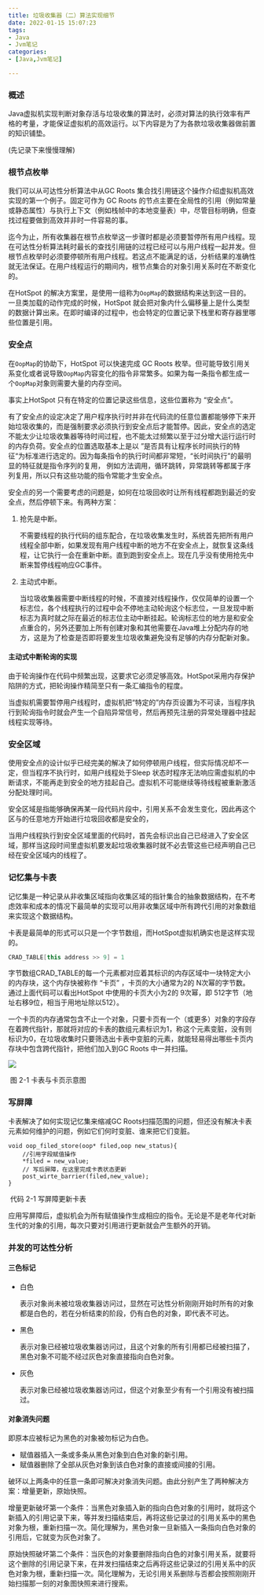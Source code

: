 ```yaml
---
title: 垃圾收集器（二）算法实现细节
date: 2022-01-15 15:07:23
tags:
- Java
- Jvm笔记
categories:
- [Java,Jvm笔记]

---
```


### 概述

Java虚拟机实现判断对象存活与垃圾收集的算法时，必须对算法的执行效率有严格的考量，才能保证虚拟机的高效运行。以下内容是为了为各款垃圾收集器做前置的知识铺垫。

(先记录下来慢慢理解)

### 根节点枚举

我们可以从可达性分析算法中从GC Roots 集合找引用链这个操作介绍虚拟机高效实现的第一个例子。固定可作为 GC Roots 的节点主要在全局性的引用（例如常量或静态属性）与执行上下文（例如栈帧中的本地变量表）中，尽管目标明确，但查找过程要做到高效并非时一件容易的事。

迄今为止，所有收集器在根节点枚举这一步骤时都是必须要暂停所有用户线程。现在可达性分析算法耗时最长的查找引用链的过程已经可以与用户线程一起并发。但根节点枚举时必须要停顿所有用户线程。若这点不能满足的话，分析结果的准确性就无法保证。在用户线程运行的期间内，根节点集合的对象引用关系时在不断变化的。

在HotSpot 的解决方案里，是使用一组称为`OopMap`的数据结构来达到这一目的。一旦类加载的动作完成的时候，HotSpot 就会把对象内什么偏移量上是什么类型的数据计算出来。在即时编译的过程中，也会特定的位置记录下栈里和寄存器里哪些位置是引用。 

### 安全点

在`OopMap`的协助下，HotSpot 可以快速完成 GC Roots 枚举。但可能导致引用关系变化或者说导致`OopMap`内容变化的指令非常繁多。如果为每一条指令都生成一个`OopMap`对象则需要大量的内存空间。

事实上HotSpot 只有在特定的位置记录这些信息，这些位置称为 “安全点”。

有了安全点的设定决定了用户程序执行时并非在代码流的任意位置都能够停下来开始垃圾收集的，而是强制要求必须执行到安全点后才能暂停。因此，安全点的选定不能太少让垃圾收集器等待时间过程，也不能太过频繁以至于过分增大运行运行时的内存负荷。安全点的位置选取基本上是以 ”是否具有让程序长时间执行的特征“为标准进行选定的。因为每条指令的执行时间都非常短，“长时间执行”的最明显的特征就是指令序列的复用， 例如方法调用，循环跳转，异常跳转等都属于序列复用，所以只有这些功能的指令常能才生安全点。

安全点的另一个需要考虑的问题是，如何在垃圾回收时让所有线程都跑到最近的安全点，然后停顿下来。有两种方案：

1. 抢先是中断。

   不需要线程的执行代码的组东配合，在垃圾收集发生时，系统首先把所有用户线程全部中断，如果发现有用户线程中断的地方不在安全点上，就恢复这条线程，让它执行一会在重新中断。直到跑到安全点上。现在几乎没有使用抢先中断来暂停线程响应GC事件。

2. 主动式中断。

   当垃圾收集器需要中断线程的时候，不直接对线程操作，仅仅简单的设置一个标志位，各个线程执行的过程中会不停地主动轮询这个标志位，一旦发现中断标志为真时就之际在最近的标志位主动中断挂起。轮询标志位的地方是和安全点重合的，另外还要加上所有创建对象和其他需要在Java堆上分配内存的地方，这是为了检查是否即将要发生垃圾收集避免没有足够的内存分配新对象。

#### 主动式中断轮询的实现

由于轮询操作在代码中频繁出现，这要求它必须足够高效。HotSpot采用内存保护陷阱的方式，把轮询操作精简至只有一条汇编指令的程度。

当虚拟机需要暂停用户线程时，虚拟机把“特定的”内存页设置为不可读，当程序执行到轮询指令时就会产生一个自陷异常信号，然后再预先注册的异常处理器中挂起线程实现等待。

### 安全区域

使用安全点的设计似乎已经完美的解决了如何停顿用户线程，但实际情况却不一定，但当程序不执行时，如用户线程处于Sleep 状态时程序无法响应需虚拟机的中断请求，不能再走到安全的地方挂起自己。虚拟机不可能继续等待线程被重新激活分配处理时间。

安全区域是指能够确保再某一段代码片段中，引用关系不会发生变化，因此再这个区与的任意地方开始进行垃圾回收都是安全的，

当用户线程执行到安全区域里面的代码时，首先会标识出自己已经进入了安全区域，那样当这段时间里虚拟机要发起垃圾收集器时就不必去管这些已经声明自己已经在安全区域内的线程了。

### 记忆集与卡表

记忆集是一种记录从非收集区域指向收集区域的指针集合的抽象数据结构，在不考虑效率和成本的情况下最简单的实现可以用非收集区域中所有跨代引用的对象数组来实现这个数据结构。

卡表是最简单的形式可以只是一个字节数组，而HotSpot虚拟机确实也是这样实现的。

```java
CRAD_TABLE[this address >> 9] = 1 
```

字节数组CRAD_TABLE的每一个元素都对应着其标识的内存区域中一块特定大小的内存块，这个内存快被称作 “卡页” ，卡页的大小通常为2的 N次幂的字节数。通过上面代码可以看出HotSpot 中使用的卡页大小为2的 9次幂，即 512字节（地址右移9位，相当于用地址除以512）。

一个卡页的内存通常包含不止一个对象，只要卡页有一个（或更多）对象的字段存在着跨代指针，那就将对应的卡表的数组元素标识为1，称这个元素变脏，没有则标识为0，在垃圾收集时只要筛选出卡表中变脏的元素，就能轻易得出哪些卡页内存块中包含跨代指针，把他们加入到GC Roots 中一并扫描。

![](https://cdn.jsdelivr.net/gh/Xiaomy749/metocs_pic/202201091248486.png)

​																											图 2-1 卡表与卡页示意图

### 写屏障

卡表解决了如何实现记忆集来缩减GC Roots扫描范围的问题，但还没有解决卡表元素如何维护的问题，例如它们何时变脏、谁来把它们变脏。

```
void oop_filed_store(oop* filed,oop new_status){
	//引用字段赋值操作
	*filed = new_value;
	// 写后屏障，在这里完成卡表状态更新
	post_wirte_barrier(filed,new_value);
}
```

​																													代码 2-1 写屏障更新卡表

 应用写屏障后，虚拟机会为所有赋值操作生成相应的指令。无论是不是老年代对新生代的对象的引用，每次只要对引用进行更新就会产生额外的开销。



### 并发的可达性分析

#### 三色标记

- 白色

  表示对象尚未被垃圾收集器访问过，显然在可达性分析刚刚开始时所有的对象都是白色的，若在分析结束的阶段，仍有白色的对象，即代表不可达。

- 黑色

  表示对象已经被垃圾收集器访问过，且这个对象的所有引用都已经被扫描了，黑色对象不可能不经过灰色对象直接指向白色对象。

- 灰色

  表示对象已经被垃圾收集器访问过，但这个对象至少有有一个引用没有被扫描过。

#### 对象消失问题

即原本应被标记为黑色的对象被勿标记为白色。

- 赋值器插入一条或多条从黑色对象到白色对象的新引用。
- 赋值器删除了全部从灰色对象到该白色对象的直接或间接的引用。

破环以上两条中的任意一条即可解决对象消失问题。由此分别产生了两种解决方案：增量更新，原始快照。

增量更新破坏第一个条件：当黑色对象插入新的指向白色对象的引用时，就将这个新插入的引用记录下来，等并发扫描结束后，再将这些记录过的引用关系中的黑色对象为根，重新扫描一次。简化理解为，黑色对象一旦新插入一条指向白色对象的引用后，它就变为灰色对象了。

原始快照破坏第二个条件：当灰色的对象要删除指向白色的对象引用关系，就要将这个删除的引用记录下来，在并发扫描结束之后再将这些记录过的引用关系中的灰色对象为根，重新扫描一次。简化理解为，无论引用关系删除与否都会按照刚刚开始扫描那一刻的对象图快照来进行搜索。

